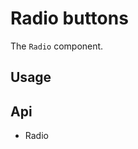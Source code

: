 # Radio buttons
The `Radio` component.

## Usage
<Example file="Radio/Usage" />

## Api
- <router-link to="/api/radio">Radio</router-link>
